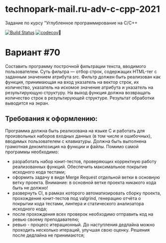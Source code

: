 # technopark-mail.ru-adv-c-cpp-2021
Заданиe по курсу "Углубленное программирование на C/C++

[![Build Status](https://travis-ci.com/perlinleo/technopark-mail.ru-adv-c-cpp-2021.svg?branch=individual-task1)](https://travis-ci.com/perlinleo/technopark-mail.ru-adv-c-cpp-2021)
[![codecov](https://codecov.io/gh/perlinleo/technopark-mail.ru-adv-c-cpp-2021/branch/individual-task1/graph/badge.svg?token=Y59PE2MGY9)](https://codecov.io/gh/perlinleo/technopark-mail.ru-adv-c-cpp-2021)🚀


# Вариант #70
Составить программу построчной фильтрации текста, вводимого пользователем. Суть фильтра — отбор строк, содержащих HTML-тег с заданным значением атрибута src. Фильтр должен быть реализован как функция, принимающая на вход указатель на вектор строк, их количество, указатель на искомое значение атрибута и указатель на результирующую структуру. На выход функция должна возвращать количество строк в результирующей структуре. Результат обработки выводится на экран.

## Требования к оформлению:
Программа должна быть реализована на языке C и работать для произвольных наборов входных данных (в том числе и ошибочных), вводимых пользователем с клавиатуры. Должна быть выполнена грамотная декомпозиция на функции и файлы.
Помимо самой программы необходимо:
* разработать набор юнит-тестов, проверяющих корректную работу реализованных функций. Обеспечить максимальное покрытие исходного кода тестами;
* оформить задачу в виде Merge Request отдельной ветки в основную ветку проекта.
Внимание: в основной ветке проекта никакого кода быть не должно!
* развернуть CI, в рамках которого автоматизировать сборку проекта, прохождение юнит-тестов под valgrind, генерацию отчёта о покрытии кода тестами, линтера и статического анализатора исходного кода;
* после прохождения всех проверок необходимо отправить код на ревью своему преподавателю;
* ревью - процесс итерационный. До наступления дедлайна можно проходить несколько итераций, улучшая свою оценку. Решения после дедлайна не принимаются;
